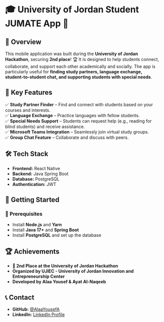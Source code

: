# 🎓 University of Jordan Student JUMATE App 🚀

## 📖 Overview

This mobile application was built during the **University of Jordan Hackathon**, securing **2nd place**! 🏆 It is designed to help students connect, collaborate, and support each other academically and socially. The app is particularly useful for **finding study partners, language exchange, student-to-student chat, and supporting students with special needs**.

## 🌟 Key Features

✅ **Study Partner Finder** – Find and connect with students based on your courses and interests.  
✅ **Language Exchange** – Practice languages with fellow students.  
✅ **Special Needs Support** – Students can request help (e.g., reading for blind students) and receive assistance.  
✅ **Microsoft Teams Integration** – Seamlessly join virtual study groups.  
✅ **Group Chat Feature** – Collaborate and discuss with peers.  

## 🛠️ Tech Stack

- **Frontend:** React Native
- **Backend:** Java Spring Boot
- **Database:** PostgreSQL
- **Authentication:** JWT


## 🚀 Getting Started

### 🔧 Prerequisites

- Install **Node.js** and **Yarn**
- Install **Java 17+** and **Spring Boot**
- Install **PostgreSQL** and set up the database

## 🏆 Achievements

- **🥈 2nd Place at the University of Jordan Hackathon**
- **Organized by UJIEC - University of Jordan Innovation and Entrepreneurship Center**
- **Developed by Alaa Yousef & Ayat Al-Naqeeb**

## 📞 Contact

- **GitHub:** [@AlaaYousefA](https://github.com/AlaaAlasrawi)
- **LinkedIn:** [LinkedIn Profile](https://www.linkedin.com/in/alaaalasrawi/)

